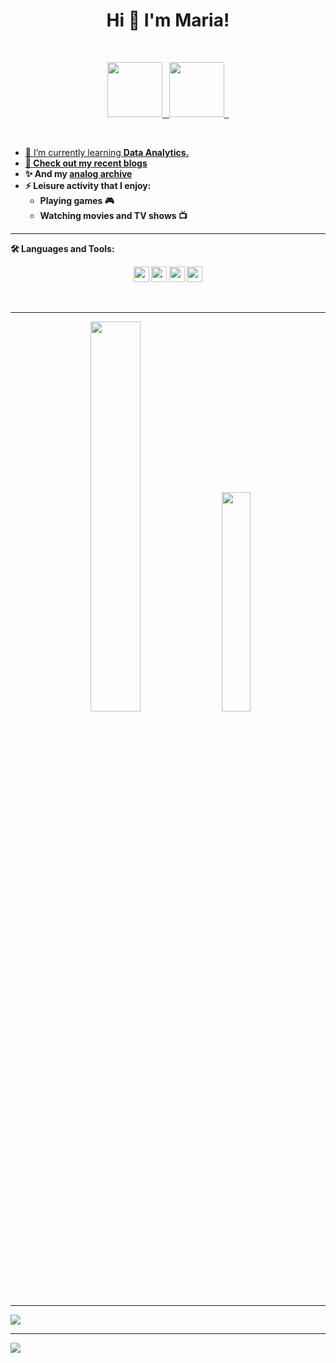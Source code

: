 <h1 align="center">Hi 👋 I'm Maria!</h1>
 
<br/>

<p align="center">
  <a href="https://twitter.com/mariardya">
       <img width="88px" src="https://github.com/mariardya/mariardya/assets/109213696/79631318-aab3-4af0-806f-b1faf64c5290">&ensp;
  <a href="https://www.linkedin.com/in/mariardya/">
       <img width="88px" src="https://github.com/mariardya/mariardya/assets/109213696/d1907d34-a526-43fb-99a3-db2f99079bd3">&ensp;
</p>

<br />

- 🌱 I’m currently learning <b>Data Analytics.
- 📝 Check out my recent [blogs](https://medium.com/@mariardya)
- ✨ And my [analog archive](https://www.instagram.com/tustelan/)
- ⚡ Leisure activity that I enjoy:
     - Playing games 🎮
     - Watching movies and TV shows 📺
<hr>

🛠️ Languages and Tools:

<p align="center">
  <img height="25" src="https://github.com/mariardya/mariardya/assets/109213696/e45c5c1c-1ea1-475f-b654-622e2287f38f">
  <img height="25" src="https://github.com/mariardya/mariardya/assets/109213696/04be4324-b6ce-4b1c-942a-01db5b3e63bc">
  <img height="25" src="https://github.com/mariardya/mariardya/assets/109213696/d11b4bbd-fa8e-488c-800f-e93afe49239f">
  <img height="25" src="https://github.com/mariardya/mariardya/assets/109213696/6d9cc0e4-f5e6-4aec-923f-71e90f437642">
</p>
<br />

<hr>
<div align="center" class='container'>
<img style="height: auto; width: 40%;" class="img" src="https://github-readme-stats.vercel.app/api?username=mariardya&show_icons=true&theme=radical" />
&nbsp;
&nbsp;
<img style="height: auto; width: 30%;" class="img" src="https://github-readme-stats.vercel.app/api/top-langs/?username=mariardya&theme=radical&langs_count=8&layout=compact" /></div>
</div>

<hr>

<div align="center" style="display: flex; flex-direction: row;">
 <img class="img" src="https://lanyard-profile-readme.vercel.app/api/660791014658670625?theme=dark&bg=111b2c&animated=true&hideDiscrim=true&borderRadius=10px&idleMessage=Probably%20doing%20something%20else..." />
</div>

<hr>

<div align="center" style="display: flex; flex-direction: row;">
 <img class="img" src="https://spotify-recently-played-readme.vercel.app/api?user=mariardya" />
</div>
